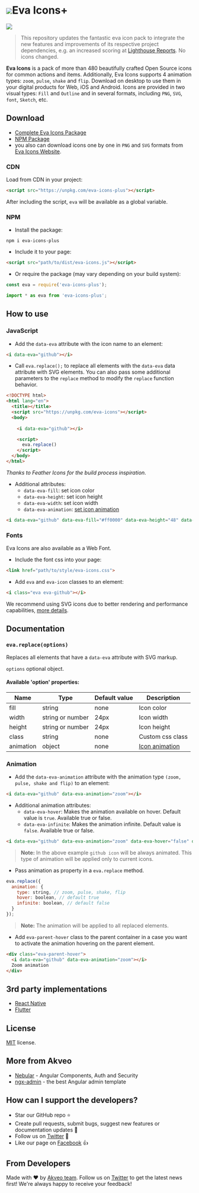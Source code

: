 <h1><img src="https://i.imgur.com/cXYo5bi.png">Eva Icons+</h1>
<img src="https://i.imgur.com/oDmqDkE.jpg">


> This repository updates the fantastic eva icon pack to integrate the new features and improvements of its respective project dependencies, e.g. an increased scoring at [Lighthouse Reports](https://github.com/GoogleChrome/lighthouse). No icons changed.


**Eva Icons** is a pack of more than 480 beautifully crafted Open Source icons for common actions and items. Additionally, Eva Icons supports 4 animation types: `zoom`, `pulse`, `shake` and `flip`.  Download on desktop to use them in your digital products for Web, iOS and Android. Icons are provided in two visual types: `Fill` and `Outline` and in several formats, including `PNG`, `SVG`, `font`, `Sketch`, etc.

## Download
- [Complete Eva Icons Package](https://janwo.github.io/eva-icons/eva-icons.zip)
- [NPM Package](https://www.npmjs.com/package/eva-icons-plus)
- you also can download icons one by one in `PNG` and `SVG` formats from [Eva Icons Website](https://akveo.github.io/eva-icons/?utm_campaign=eva_icons%20-%20home%20-%20eva_icons%20github%20readme&utm_source=eva_icons&utm_medium=referral&utm_content=github_readme_download_eva_icons).

### CDN

Load from CDN in your project:
```html
<script src="https://unpkg.com/eva-icons-plus"></script>
```
After including the script, `eva` will be available as a global variable.

### NPM

- Install the package:
```
npm i eva-icons-plus
``` 

- Include it to your page:
```html
<script src="path/to/dist/eva-icons.js"></script>
```

- Or require the package (may vary depending on your build system):

```js
const eva = require('eva-icons-plus');
```

```js
import * as eva from 'eva-icons-plus';
```

## How to use

### JavaScript

- Add the `data-eva` attribute with the icon name to an element:

```html
<i data-eva="github"></i>
```

- Call `eva.replace();` to replace all elements with the `data-eva` data attribute with SVG elements. You can also pass some additional parameters to the `replace` method to modify the `replace` function behavior. 

```html
<!DOCTYPE html>
<html lang="en">
  <title></title>
  <script src="https://unpkg.com/eva-icons"></script>
  <body>
  
    <i data-eva="github"></i>

    <script>
      eva.replace()
    </script>
  </body>
</html>
```
*Thanks to Feather Icons for the build process inspiration.*

- Additional attributes: 
  * `data-eva-fill`: set icon color
  * `data-eva-height`: set icon height
  * `data-eva-width`: set icon width
  * `data-eva-animation`: [set icon animation](#animation)
  
```html
<i data-eva="github" data-eva-fill="#ff0000" data-eva-height="48" data-eva-width="48"></i>
```

### Fonts

Eva Icons are also available as a Web Font.

- Include the font css into your page:

```html
<link href="path/to/style/eva-icons.css">
```
- Add `eva` and `eva-icon` classes to an element:

```html
<i class="eva eva-github"></i>
```

We recommend using SVG icons due to better rendering and performance capabilities, [more details](https://css-tricks.com/icon-fonts-vs-svg/).

## Documentation

### `eva.replace(options)`

Replaces all elements that have a `data-eva` attribute with SVG markup.

`options` optional object.

#### Available 'option' properties:
| Name |  Type   |  Default value | Description |
|------| ------  | -------------  |-------------|
| fill | string | none           | Icon color  |
| width | string or number | 24px    | Icon width  |
| height | string or number | 24px    | Icon height  |
| class | string | none | Custom css class  |
| animation | object | none    | [Icon animation](#animation)  |

### Animation 
- Add the `data-eva-animation` attribute with the animation type `(zoom, pulse, shake and flip)` to an element:

```html
<i data-eva="github" data-eva-animation="zoom"></i>
```

- Additional animation attributes:
  * `data-eva-hover`: Makes the animation available on hover. Default value is `true`. Available true or false.
  * `data-eva-infinite`: Makes the animation infinite. Default value is `false`. Available true or false.

```html
<i data-eva="github" data-eva-animation="zoom" data-eva-hover="false" data-eva-infinite="true"></i>
```

> **Note:** In the above example `github icon` will be always animated. This type of animation will be applied only to current icons.

- Pass animation as property in a `eva.replace` method.

```js
eva.replace({
  animation: {
    type: string, // zoom, pulse, shake, flip
    hover: boolean, // default true
    infinite: boolean, // default false
  }
});
```
> **Note:** The animation will be applied to all replaced elements.

- Add `eva-parent-hover` class to the parent container in a case you want to activate the animation hovering on the parent element.

```html
<div class="eva-parent-hover">
  <i data-eva="github" data-eva-animation="zoom"></i>
  Zoom animation
</div>
```

## 3rd party implementations

- [React Native](https://github.com/artyorsh/react-native-eva-icons)
- [Flutter](https://github.com/piyushmaurya23/eva_icons_flutter)

## License
[MIT](LICENSE.txt) license.

## More from Akveo

- [Nebular](https://github.com/akveo/nebular) - Angular Components, Auth and Security
- [ngx-admin](https://github.com/akveo/ngx-admin) - the best Angular admin template

## How can I support the developers?
- Star our GitHub repo :star:
- Create pull requests, submit bugs, suggest new features or documentation updates :wrench:
- Follow us on [Twitter](https://twitter.com/akveo_inc) :feet:
- Like our page on [Facebook](https://www.facebook.com/akveo/) :thumbsup:

## From Developers
Made with :heart: by [Akveo team](https://www.akveo.com?utm_campaign=services%20-%20homepage%20-%20eva_icons%20github%20readme&utm_source=eva_icons&utm_medium=referral&utm_content=readme_made_with_heart). Follow us on [Twitter](https://twitter.com/akveo_inc) to get the latest news first!
We're always happy to receive your feedback!
